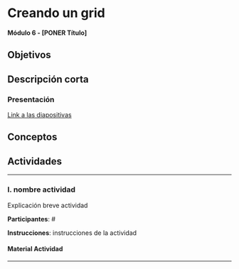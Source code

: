 # Creando un grid

**Módulo 6 - [PONER Título]**

## Objetivos

## Descripción corta

### Presentación

[Link a las diapositivas](https://drive.google.com/open?id=19nOZxlIFhNrtu2R--A5OtOK0TjMJCCIlTYM8TdCjN0U)

## Conceptos

## Actividades

---

### I. nombre actividad

Explicación breve actividad

**Participantes**: #

**Instrucciones**: instrucciones de la actividad

#### Material Actividad

---

